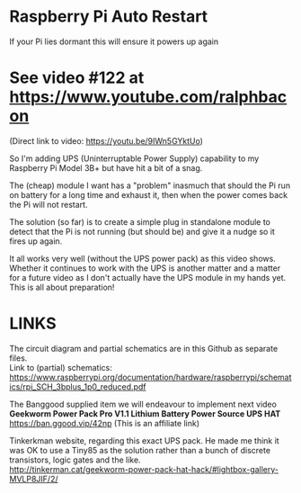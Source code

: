 # Raspberry Pi Auto Restart
If your Pi lies dormant this will ensure it powers up again

# See video #122 at https://www.youtube.com/ralphbacon  
(Direct link to video: https://youtu.be/9IWn5GYktUo)

So I'm adding UPS (Uninterruptable Power Supply) capability to my Raspberry Pi Model 3B+ but have hit a bit of a snag.

The (cheap) module I want has a "problem" inasmuch that should the Pi run on battery for a long time and exhaust it, then when the power comes back the Pi will not restart.

The solution (so far) is to create a simple plug in standalone module to detect that the Pi is not running (but should be) and give it a nudge so it fires up again.

It all works very well (without the UPS power pack) as this video shows. Whether it continues to work with the UPS is another matter and a matter for a future video as I don't actually have the UPS module in my hands yet. This is all about preparation!

# LINKS
The circuit diagram and partial schematics are in this Github as separate files.  
Link to (partial) schematics: https://www.raspberrypi.org/documentation/hardware/raspberrypi/schematics/rpi_SCH_3bplus_1p0_reduced.pdf  

The Banggood supplied item we will endeavour to implement next video  
**Geekworm Power Pack Pro V1.1 Lithium Battery Power Source UPS HAT**  
https://ban.ggood.vip/42np (This is an affiliate link)

Tinkerkman website, regarding this exact UPS pack. He made me think it was OK to use a Tiny85 as the solution rather than a bunch of discrete transistors, logic gates and the like.  
http://tinkerman.cat/geekworm-power-pack-hat-hack/#lightbox-gallery-MVLP8JIF/2/
